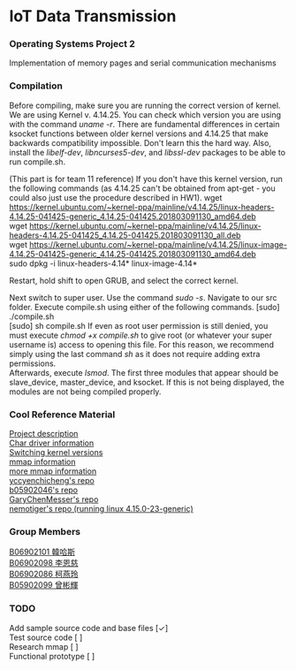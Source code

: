 # IoT Data Transmission
### Operating Systems Project 2
Implementation of memory pages and serial communication mechanisms

### Compilation
Before compiling, make sure you are running the correct version of kernel. We are using Kernel v. 4.14.25. You can check which version you are using with the command <em>uname -r</em>. There are fundamental differences in certain ksocket functions between older kernel versions and 4.14.25 that make backwards compatibility impossible. Don't learn this the hard way. Also, install the *libelf-dev*, *libncurses5-dev*, and *libssl-dev* packages to be able to run compile.sh.

(This part is for team 11 reference)
If you don't have this kernel version, run the following commands (as 4.14.25 can't be obtained from apt-get - you could also just use the procedure described in HW1).
wget https://kernel.ubuntu.com/~kernel-ppa/mainline/v4.14.25/linux-headers-4.14.25-041425-generic_4.14.25-041425.201803091130_amd64.deb<br>
wget https://kernel.ubuntu.com/~kernel-ppa/mainline/v4.14.25/linux-headers-4.14.25-041425_4.14.25-041425.201803091130_all.deb<br>
wget https://kernel.ubuntu.com/~kernel-ppa/mainline/v4.14.25/linux-image-4.14.25-041425-generic_4.14.25-041425.201803091130_amd64.deb<br>
sudo dpkg -i linux-headers-4.14* linux-image-4.14* <br>

Restart, hold shift to open GRUB, and select the correct kernel.<br>

Next switch to super user. Use the command <em>sudo -s</em>.
Navigate to our src folder. Execute compile.sh using either of the following commands.
[sudo] ./compile.sh<br>
[sudo] sh compile.sh</em>
If even as root user permission is still denied, you must execute <em>chmod +x compile.sh</em> to give root (or whatever your super username is) access to opening this file. For this reason, we recommend simply using the last command <em>sh</em> as it does not require adding extra permissions.<br>
Afterwards, execute <em>lsmod</em>. The first three modules that appear should be slave_device, master_device, and ksocket. If this is not being displayed, the modules are not being compiled properly.<br>



### Cool Reference Material
[Project description](http://rswiki.csie.org/dokuwiki/courses:107_2:project_2)<br>
[Char driver information](https://static.lwn.net/images/pdf/LDD3/ch03.pdf)<br>
[Switching kernel versions](https://askubuntu.com/questions/700214/how-do-i-install-an-old-kernel)<br>
[mmap information](http://man7.org/linux/man-pages/man2/mmap.2.html)<br>
[more mmap information](https://www.poftut.com/mmap-tutorial-with-examples-in-c-and-cpp-programming-languages/)<br>
[yccyenchicheng's repo](https://github.com/yccyenchicheng/os_project2_sp18)<br>
[b05902046's repo](https://github.com/b05902046/OS-Project-2)<br>
[GaryChenMesser's repo](https://github.com/GaryChenMesser/os_project2_2018)<br>
[nemotiger's repo (running linux 4.15.0-23-generic)](https://github.com/nemotiger/OS-Project2)

### Group Members
[B06902101 韓哈斯](https://github.com/Gearlad) <br>
[B06902098 李恩慈](https://github.com/B06902098) <br>
[B06902086 柯燕玲](https://github.com/swallow26) <br>
[B05902099 曾彬輝](https://github.com/navenoc13)

### TODO
<p>
  Add sample source code and base files [✓]<br>
  Test source code [ ]<br>
  Research mmap [ ]<br>
  Functional prototype [ ]
</p>
